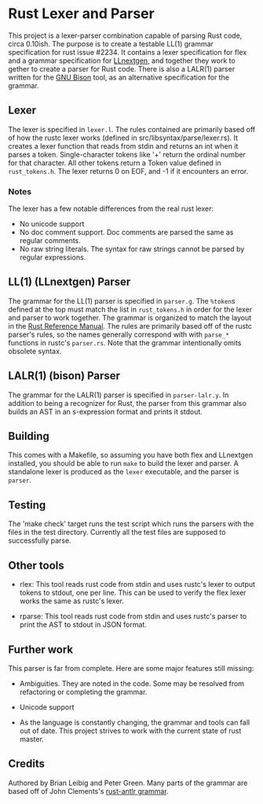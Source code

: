 # Rust Lexer and Parser

This project is a lexer-parser combination capable of parsing Rust
code, circa 0.10ish. The purpose is to create a testable LL(1) grammar
specification for rust issue #2234. It contains a lexer specification
for flex and a grammar specification for
[LLnextgen](http://os.ghalkes.nl/LLnextgen/), and together they work
to gether to create a parser for Rust code. There is also a LALR(1)
parser written for the [GNU
Bison](https://www.gnu.org/software/bison/) tool, as an alternative
specification for the grammar.

## Lexer

The lexer is specified in `lexer.l`. The rules contained are primarily
based off of how the rustc lexer works (defined in
src/libsyntax/parse/lexer.rs). It creates a lexer function that reads
from stdin and returns an int when it parses a token. Single-character
tokens like '+' return the ordinal number for that character. All
other tokens return a Token value defined in `rust_tokens.h`. The
lexer returns 0 on EOF, and -1 if it encounters an error.

### Notes

The lexer has a few notable differences from the real rust lexer:

* No unicode support
* No doc comment support. Doc comments are parsed the same as regular
  comments.
* No raw string literals. The syntax for raw strings cannot be parsed
  by regular expressions.

## LL(1) (LLnextgen) Parser

The grammar for the LL(1) parser is specified in `parser.g`. The
`%token`s defined at the top must match the list in `rust_tokens.h` in
order for the lexer and parser to work together. The grammar is
organized to match the layout in the [Rust Reference
Manual](http://static.rust-lang.org/doc/master/rust.html). The rules
are primarily based off of the rustc parser's rules, so the names
generally correspond with with `parse_*` functions in rustc's
`parser.rs`. Note that the grammar intentionally omits obsolete
syntax.

## LALR(1) (bison) Parser

The grammar for the LALR(1) parser is specified in `parser-lalr.y`. In
addition to being a recognizer for Rust, the parser from this grammar
also builds an AST in an s-expression format and prints it stdout.

## Building

This comes with a Makefile, so assuming you have both flex and
LLnextgen installed, you should be able to run `make` to build the
lexer and parser. A standalone lexer is produced as the `lexer`
executable, and the parser is `parser`.

## Testing

The 'make check' target runs the test script which runs the parsers
with the files in the test directory. Currently all the test files are
supposed to successfully parse.

## Other tools

* rlex: This tool reads rust code from stdin and uses rustc's lexer to
  output tokens to stdout, one per line. This can be used to verify
  the flex lexer works the same as rustc's lexer.

* rparse: This tool reads rust code from stdin and uses rustc's parser
  to print the AST to stdout in JSON format.

## Further work

This parser is far from complete. Here are some major features still
missing:

* Ambiguities. They are noted in the code. Some may be resolved from
  refactoring or completing the grammar.

* Unicode support

* As the language is constantly changing, the grammar and tools can
  fall out of date. This project strives to work with the current
  state of rust master.

## Credits

Authored by Brian Leibig and Peter Green. Many parts of the grammar
are based off of John Clements's [rust-antlr
grammar](https://github.com/jbclements/rust-antlr).
